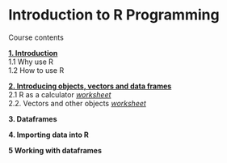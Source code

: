 # Introduction to R Programming

Course contents

[**1. Introduction**](http://Cdevenish.github.io/Teaching/IntroR/IntroR_1_1/index.html)  
1.1 Why use R  
1.2 How to use R  


[**2. Introducing objects, vectors and data frames**](http://Cdevenish.github.io/Teaching/IntroR/IntroR_1_2/index.html)  
2.1 R as a calculator [*worksheet*](http://Cdevenish.github.io/Teaching/IntroR/IntroR_1_2/w01_calculator.r)  
2.2. Vectors and other objects [*worksheet*](http://Cdevenish.github.io/Teaching/IntroR/IntroR_1_2/w02_vectors.r)  


**3. Dataframes**  


**4. Importing data into R**  


**5 Working with dataframes**  